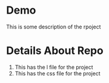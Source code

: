# Demo
This is some description of the rpoject

# Details About Repo
1. This has the l file for the project
2. This has the css file for the project
